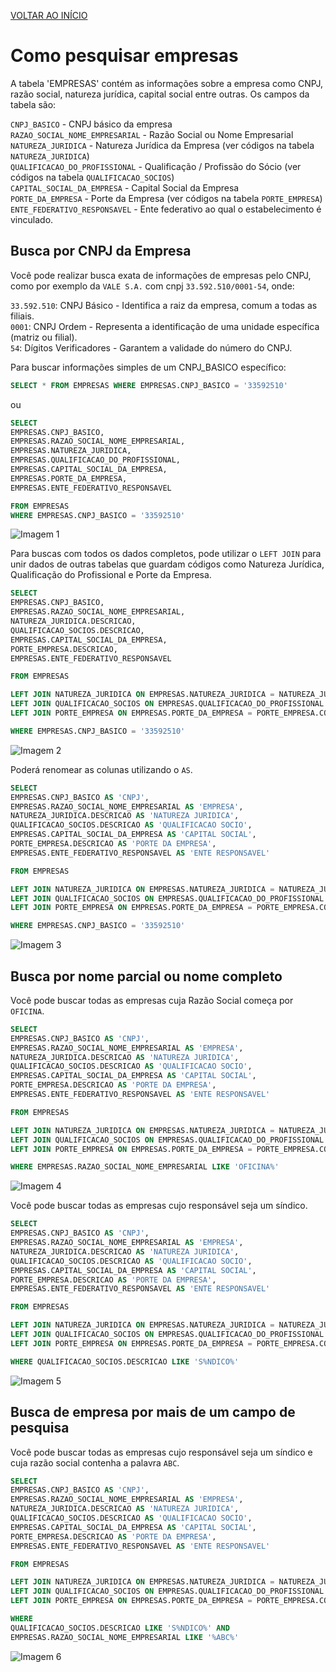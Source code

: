 [VOLTAR AO INÍCIO](main.md)

# Como pesquisar empresas #

A tabela 'EMPRESAS' contém as informações sobre a empresa como CNPJ, razão social, natureza jurídica, capital social entre outras. Os campos da tabela são:

`CNPJ_BASICO` - CNPJ básico da empresa<BR>
`RAZAO_SOCIAL_NOME_EMPRESARIAL` - Razão Social ou Nome Empresarial<BR>
`NATUREZA_JURIDICA` - Natureza Jurídica da Empresa (ver códigos na tabela `NATUREZA_JURIDICA`)<BR>
`QUALIFICACAO_DO_PROFISSIONAL` - Qualificação / Profissão do Sócio (ver códigos na tabela `QUALIFICACAO_SOCIOS`)<BR>
`CAPITAL_SOCIAL_DA_EMPRESA` - Capital Social da Empresa<BR>
`PORTE_DA_EMPRESA` - Porte da Empresa (ver códigos na tabela `PORTE_EMPRESA`)<BR>
`ENTE_FEDERATIVO_RESPONSAVEL` - Ente federativo ao qual o estabelecimento é vinculado.<BR>


## Busca por CNPJ da Empresa ##

Você pode realizar busca exata de informações de empresas pelo CNPJ, como por exemplo da `VALE S.A.` com cnpj `33.592.510/0001-54`, onde:

`33.592.510`: CNPJ Básico - Identifica a raiz da empresa, comum a todas as filiais.<br>
`0001`: CNPJ Ordem - Representa a identificação de uma unidade específica (matriz ou filial).<br>
`54`: Dígitos Verificadores - Garantem a validade do número do CNPJ.<br>

Para buscar informações simples de um CNPJ_BASICO específico: 
```sql
SELECT * FROM EMPRESAS WHERE EMPRESAS.CNPJ_BASICO = '33592510'
```

ou

```sql
SELECT
EMPRESAS.CNPJ_BASICO,
EMPRESAS.RAZAO_SOCIAL_NOME_EMPRESARIAL,
EMPRESAS.NATUREZA_JURIDICA,
EMPRESAS.QUALIFICACAO_DO_PROFISSIONAL,
EMPRESAS.CAPITAL_SOCIAL_DA_EMPRESA,
EMPRESAS.PORTE_DA_EMPRESA,
EMPRESAS.ENTE_FEDERATIVO_RESPONSAVEL

FROM EMPRESAS
WHERE EMPRESAS.CNPJ_BASICO = '33592510'
```

![Imagem 1](EMPRESAS/1.png)

Para buscas com todos os dados completos, pode utilizar o `LEFT JOIN` para unir dados de outras tabelas que guardam códigos como Natureza Jurídica, Qualificação do Profissional e Porte da Empresa.

```sql
SELECT
EMPRESAS.CNPJ_BASICO,
EMPRESAS.RAZAO_SOCIAL_NOME_EMPRESARIAL,
NATUREZA_JURIDICA.DESCRICAO,
QUALIFICACAO_SOCIOS.DESCRICAO,
EMPRESAS.CAPITAL_SOCIAL_DA_EMPRESA,
PORTE_EMPRESA.DESCRICAO,
EMPRESAS.ENTE_FEDERATIVO_RESPONSAVEL

FROM EMPRESAS

LEFT JOIN NATUREZA_JURIDICA ON EMPRESAS.NATUREZA_JURIDICA = NATUREZA_JURIDICA.COD
LEFT JOIN QUALIFICACAO_SOCIOS ON EMPRESAS.QUALIFICACAO_DO_PROFISSIONAL = QUALIFICACAO_SOCIOS.COD
LEFT JOIN PORTE_EMPRESA ON EMPRESAS.PORTE_DA_EMPRESA = PORTE_EMPRESA.COD

WHERE EMPRESAS.CNPJ_BASICO = '33592510'
```

![Imagem 2](EMPRESAS/2.png)

Poderá renomear as colunas utilizando o `AS`.

```sql
SELECT
EMPRESAS.CNPJ_BASICO AS 'CNPJ',
EMPRESAS.RAZAO_SOCIAL_NOME_EMPRESARIAL AS 'EMPRESA',
NATUREZA_JURIDICA.DESCRICAO AS 'NATUREZA JURIDICA',
QUALIFICACAO_SOCIOS.DESCRICAO AS 'QUALIFICACAO SOCIO',
EMPRESAS.CAPITAL_SOCIAL_DA_EMPRESA AS 'CAPITAL SOCIAL',
PORTE_EMPRESA.DESCRICAO AS 'PORTE DA EMPRESA',
EMPRESAS.ENTE_FEDERATIVO_RESPONSAVEL AS 'ENTE RESPONSAVEL'

FROM EMPRESAS

LEFT JOIN NATUREZA_JURIDICA ON EMPRESAS.NATUREZA_JURIDICA = NATUREZA_JURIDICA.COD
LEFT JOIN QUALIFICACAO_SOCIOS ON EMPRESAS.QUALIFICACAO_DO_PROFISSIONAL = QUALIFICACAO_SOCIOS.COD
LEFT JOIN PORTE_EMPRESA ON EMPRESAS.PORTE_DA_EMPRESA = PORTE_EMPRESA.COD

WHERE EMPRESAS.CNPJ_BASICO = '33592510'
```

![Imagem 3](EMPRESAS/3.png)


## Busca por nome parcial ou nome completo ##

Você pode buscar todas as empresas cuja Razão Social começa por `OFICINA`.

```sql
SELECT
EMPRESAS.CNPJ_BASICO AS 'CNPJ',
EMPRESAS.RAZAO_SOCIAL_NOME_EMPRESARIAL AS 'EMPRESA',
NATUREZA_JURIDICA.DESCRICAO AS 'NATUREZA JURIDICA',
QUALIFICACAO_SOCIOS.DESCRICAO AS 'QUALIFICACAO SOCIO',
EMPRESAS.CAPITAL_SOCIAL_DA_EMPRESA AS 'CAPITAL SOCIAL',
PORTE_EMPRESA.DESCRICAO AS 'PORTE DA EMPRESA',
EMPRESAS.ENTE_FEDERATIVO_RESPONSAVEL AS 'ENTE RESPONSAVEL'

FROM EMPRESAS

LEFT JOIN NATUREZA_JURIDICA ON EMPRESAS.NATUREZA_JURIDICA = NATUREZA_JURIDICA.COD
LEFT JOIN QUALIFICACAO_SOCIOS ON EMPRESAS.QUALIFICACAO_DO_PROFISSIONAL = QUALIFICACAO_SOCIOS.COD
LEFT JOIN PORTE_EMPRESA ON EMPRESAS.PORTE_DA_EMPRESA = PORTE_EMPRESA.COD

WHERE EMPRESAS.RAZAO_SOCIAL_NOME_EMPRESARIAL LIKE 'OFICINA%'
```

![Imagem 4](EMPRESAS/4.png)


Você pode buscar todas as empresas cujo responsável seja um síndico.

```sql
SELECT
EMPRESAS.CNPJ_BASICO AS 'CNPJ',
EMPRESAS.RAZAO_SOCIAL_NOME_EMPRESARIAL AS 'EMPRESA',
NATUREZA_JURIDICA.DESCRICAO AS 'NATUREZA JURIDICA',
QUALIFICACAO_SOCIOS.DESCRICAO AS 'QUALIFICACAO SOCIO',
EMPRESAS.CAPITAL_SOCIAL_DA_EMPRESA AS 'CAPITAL SOCIAL',
PORTE_EMPRESA.DESCRICAO AS 'PORTE DA EMPRESA',
EMPRESAS.ENTE_FEDERATIVO_RESPONSAVEL AS 'ENTE RESPONSAVEL'

FROM EMPRESAS

LEFT JOIN NATUREZA_JURIDICA ON EMPRESAS.NATUREZA_JURIDICA = NATUREZA_JURIDICA.COD
LEFT JOIN QUALIFICACAO_SOCIOS ON EMPRESAS.QUALIFICACAO_DO_PROFISSIONAL = QUALIFICACAO_SOCIOS.COD
LEFT JOIN PORTE_EMPRESA ON EMPRESAS.PORTE_DA_EMPRESA = PORTE_EMPRESA.COD

WHERE QUALIFICACAO_SOCIOS.DESCRICAO LIKE 'S%NDICO%'
```

![Imagem 5](EMPRESAS/5.png)

## Busca de empresa por mais de um campo de pesquisa ##

Você pode buscar todas as empresas cujo responsável seja um síndico e cuja razão social contenha a palavra `ABC`.

```sql
SELECT
EMPRESAS.CNPJ_BASICO AS 'CNPJ',
EMPRESAS.RAZAO_SOCIAL_NOME_EMPRESARIAL AS 'EMPRESA',
NATUREZA_JURIDICA.DESCRICAO AS 'NATUREZA JURIDICA',
QUALIFICACAO_SOCIOS.DESCRICAO AS 'QUALIFICACAO SOCIO',
EMPRESAS.CAPITAL_SOCIAL_DA_EMPRESA AS 'CAPITAL SOCIAL',
PORTE_EMPRESA.DESCRICAO AS 'PORTE DA EMPRESA',
EMPRESAS.ENTE_FEDERATIVO_RESPONSAVEL AS 'ENTE RESPONSAVEL'

FROM EMPRESAS

LEFT JOIN NATUREZA_JURIDICA ON EMPRESAS.NATUREZA_JURIDICA = NATUREZA_JURIDICA.COD
LEFT JOIN QUALIFICACAO_SOCIOS ON EMPRESAS.QUALIFICACAO_DO_PROFISSIONAL = QUALIFICACAO_SOCIOS.COD
LEFT JOIN PORTE_EMPRESA ON EMPRESAS.PORTE_DA_EMPRESA = PORTE_EMPRESA.COD

WHERE
QUALIFICACAO_SOCIOS.DESCRICAO LIKE 'S%NDICO%' AND
EMPRESAS.RAZAO_SOCIAL_NOME_EMPRESARIAL LIKE '%ABC%'
```

![Imagem 6](EMPRESAS/6.png)